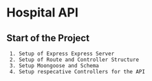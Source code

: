 # Hospital API

## Start of the Project 
```
 1. Setup of Express Express Server
 2. Setup of Route and Controller Structure 
 3. Setup Moongoose and Schema
 4. Setup respecative Controllers for the API
```